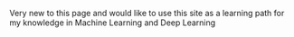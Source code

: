Very new to this page and would like to use this site as a learning path for my knowledge in Machine Learning and Deep Learning
